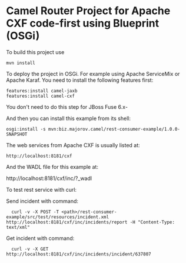 Camel Router Project for Apache CXF code-first using Blueprint (OSGi)
=========================================================================

To build this project use

    mvn install

To deploy the project in OSGi. For example using Apache ServiceMix
or Apache Karaf. You need to install the following features first:

    features:install camel-jaxb
    features:install camel-cxf

You don't need to do this step for JBoss Fuse 6.x-    


And then you can install this example from its shell:

    osgi:install -s mvn:biz.majorov.camel/rest-consumer-example/1.0.0-SNAPSHOT

The web services from Apache CXF is usually listed at:

    http://localhost:8181/cxf

And the WADL file for this example at:

   http://localhost:8181/cxf/inc/?_wadl




To test rest service with curl:


Send incident with command:

      curl -v -X POST -T <path>/rest-consumer-example/src/test/resources/incident.xml   http://localhost:8181/cxf/inc/incidents/report -H "Content-Type: text/xml"


Get incident with command:

      curl -v -X GET http://localhost:8181/cxf/inc/incidents/incident/637807


